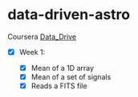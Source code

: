 # data-driven-astro

Coursera [Data_Drive](https://www.coursera.org/learn/data-driven-astronomy)

- [x] Week 1:

  - [x] Mean of a 1D array
  - [x] Mean of a set of signals
  - [x] Reads a FITS file
